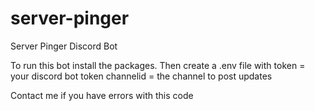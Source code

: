 # server-pinger
Server Pinger Discord Bot

To run this bot install the packages. 
Then create a .env file with
token = your discord bot token
channelid = the channel to post updates

Contact me if you have errors with this code
